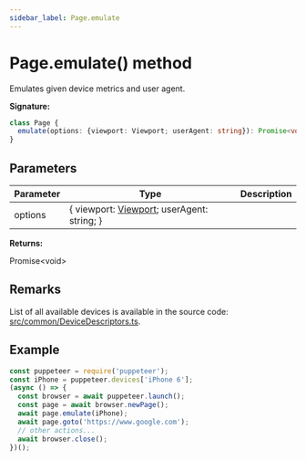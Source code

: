 ```yaml
---
sidebar_label: Page.emulate
---
```


# Page.emulate() method

Emulates given device metrics and user agent.

**Signature:**

```typescript
class Page {
  emulate(options: {viewport: Viewport; userAgent: string}): Promise<void>;
}
```

## Parameters

| Parameter | Type                                                                  | Description |
| --------- | --------------------------------------------------------------------- | ----------- |
| options   | { viewport: [Viewport](./puppeteer.viewport.md); userAgent: string; } |             |

**Returns:**

Promise&lt;void&gt;

## Remarks

List of all available devices is available in the source code: [src/common/DeviceDescriptors.ts](https://github.com/puppeteer/puppeteer/blob/main/src/common/DeviceDescriptors.ts).

## Example

```ts
const puppeteer = require('puppeteer');
const iPhone = puppeteer.devices['iPhone 6'];
(async () => {
  const browser = await puppeteer.launch();
  const page = await browser.newPage();
  await page.emulate(iPhone);
  await page.goto('https://www.google.com');
  // other actions...
  await browser.close();
})();
```
